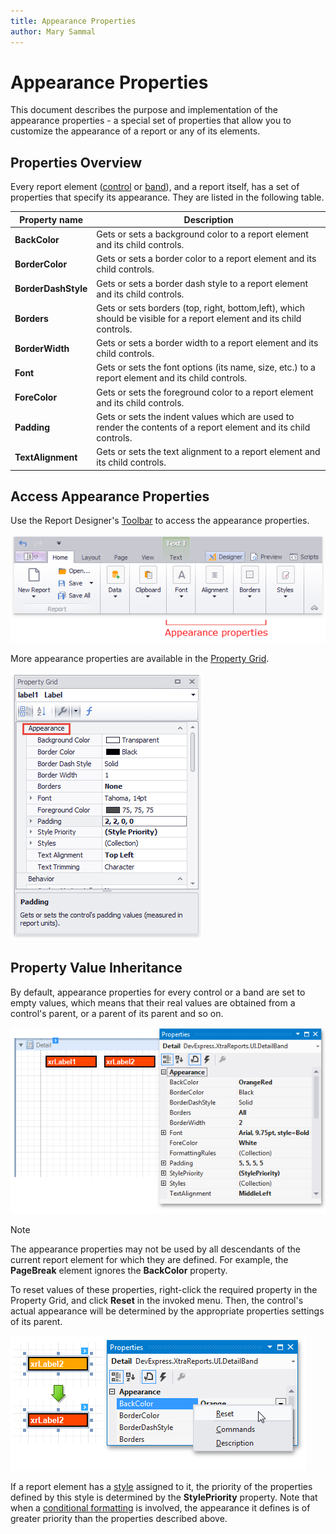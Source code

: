 ```yaml
---
title: Appearance Properties
author: Mary Sammal
---
```

# Appearance Properties

This document describes the purpose and implementation of the appearance properties - a special set of properties that allow you to customize the appearance of a report or any of its elements.

## Properties Overview

Every report element ([control](..\use-report-elements.md) or [band](..\introduction-to-banded-reports.md)), and a report itself, has a set of properties that specify its appearance. They are listed in the following table.

| Property name | Description |
|---|---|
| **BackColor** | Gets or sets a background color to a report element and its child controls. |
| **BorderColor** | Gets or sets a border color to a report element and its child controls. |
| **BorderDashStyle** | Gets or sets a border dash style to a report element and its child controls. |
| **Borders** | Gets or sets borders (top, right, bottom,left), which should be visible for a report element and its child controls. |
| **BorderWidth** | Gets or sets a border width to a report element and its child controls. |
| **Font** | Gets or sets the font options (its name, size, etc.) to a report element and its child controls. |
| **ForeColor** | Gets or sets the foreground color to a report element and its child controls. |
| **Padding** | Gets or sets the indent values which are used to render the contents of a report element and its child controls. |
| **TextAlignment** | Gets or sets the text alignment to a report element and its child controls. |

## Access Appearance Properties

Use the Report Designer's [Toolbar](..\report-designer-tools\toolbar.md) to access the appearance properties.

![eurd-win-appearance-properties-on-toolbar](../../../../images/eurd-win-appearance-properties-on-toolbar.png)

More appearance properties are available in the [Property Grid](..\report-designer-tools\ui-panels\property-grid.md).

![eurd-win-appearance-properties-in-property-grid](../../../../images/eurd-win-appearance-properties-in-property-grid.png)



## Property Value Inheritance

By default, appearance properties for every control or a band are set to empty values, which means that their real values are obtained from a control's parent, or a parent of its parent and so on.

![AppearanceProperties_0](../../../../images/eurd-win-appearance-properties.png)

> [!NOTE]
> The appearance properties may not be used by all descendants of the current report element for which they are defined. For example, the **PageBreak** element ignores the **BackColor** property.

To reset values of these properties, right-click the required property in the Property Grid, and click **Reset** in the invoked menu. Then, the control's actual appearance will be determined by the appropriate properties settings of its parent.

![AppearanceProperties_1](../../../../images/eurd-win-appearance-properties-reset.png)

If a report element has a [style](report-visual-styles.md) assigned to it, the priority of the properties defined by this style is determined by the **StylePriority** property. Note that when a [conditional formatting](..\shape-report-data\shape-data-expression-bindings\conditionally-change-a-control-appearance.md) is involved, the appearance it defines is of greater priority than the properties described above.
